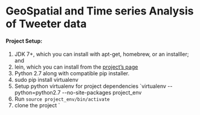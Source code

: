# GeoSpatial and Time series Analysis of Tweeter data

#### Project Setup:

1. JDK 7+, which you can install with apt-get, homebrew, or an installler; and
2. lein, which you can install from the [project’s page](http://leiningen.org/)
3. Python 2.7 along with compatible pip installer.
4. sudo pip install virtualenv
5. Setup python virtualenv for project dependencies `virtualenv --python=python2.7 --no-site-packages project_env
6. Run `source project_env/bin/activate`
7. clone the project `